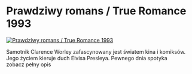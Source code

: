 Prawdziwy romans / True Romance 1993 
=============
[![Prawdziwy romans / True Romance 1993 ](http://vidos.pl/images/player.gif)](http://vidos.pl/prawdziwy-romans-true-romance-1993)

 Samotnik Clarence Worley zafascynowany jest światem kina i komiksów. Jego życiem kieruje duch Elvisa Presleya. Pewnego dnia spotyka zobacz pełny opis

